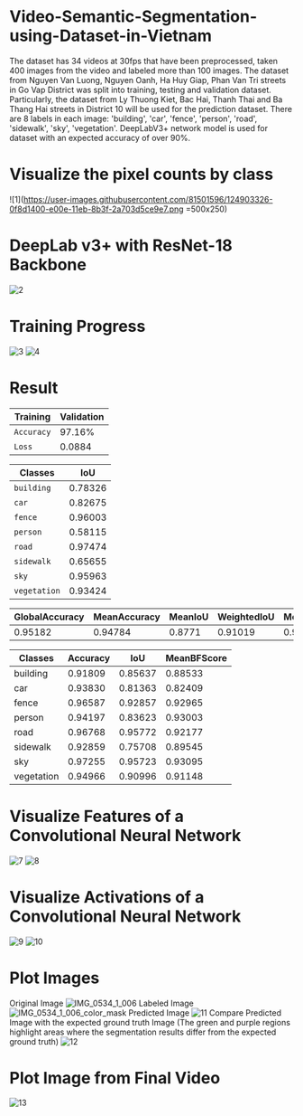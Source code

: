 # Video-Semantic-Segmentation-using-Dataset-in-Vietnam
The dataset has 34 videos at 30fps that have been preprocessed, taken 400 images from the video and labeled more than 100 images. The dataset from Nguyen Van Luong, Nguyen Oanh, Ha Huy Giap, Phan Van Tri streets in Go Vap District was split into training, testing and validation dataset. Particularly, the dataset from Ly Thuong Kiet, Bac Hai, Thanh Thai and Ba Thang Hai streets in District 10 will be used for the prediction dataset. There are 8 labels in each image: 'building', 'car', 'fence', 'person', 'road', 'sidewalk', 'sky', 'vegetation'. DeepLabV3+ network model is used for dataset with an expected accuracy of over 90%.
# Visualize the pixel counts by class
![1](https://user-images.githubusercontent.com/81501596/124903326-0f8d1400-e00e-11eb-8b3f-2a703d5ce9e7.png =500x250)
# DeepLab v3+ with ResNet-18 Backbone
![2](https://user-images.githubusercontent.com/81501596/124903466-31869680-e00e-11eb-9cae-1c128d3ad93e.png)
# Training Progress
![3](https://user-images.githubusercontent.com/81501596/124903653-5da21780-e00e-11eb-8ed0-291090868f24.png)
![4](https://user-images.githubusercontent.com/81501596/124903661-5f6bdb00-e00e-11eb-960d-a5d647d9b9ce.png)
# Result
| Training |Validation|
| --- | --- |
| `Accuracy`   | 97.16%      | 94.87%    |
| `Loss`     |0.0884      | 0.1422      |

  |    Classes   |      IoU|
  | --- | --- |
  |`building`   |   0.78326|
  |  `car`     |     0.82675|
  |  `fence`    |     0.96003|
  |  `person`    |    0.58115|
   | `road`     |    0.97474|
  |  `sidewalk`  |    0.65655|
  |  `sky`       |   0.95963|
  |  `vegetation` |   0.93424|


|GlobalAccuracy |   MeanAccuracy  |  MeanIoU |   WeightedIoU  |  MeanBFScore|
| --- | --- | --- | --- | --- |
|0.95182   |       0.94784 |     0.8771   |  0.91019   |     0.90322  | 
       
|     Classes          | Accuracy   |   IoU   |    MeanBFScore |
| --- | --- | --- | --- |
|building   |   0.91809  |   0.85637  |    0.88533 | 
|    car    |       0.93830|     0.81363   |   0.82409 |
 |   fence  |       0.96587  |   0.92857   |   0.92965  |
|    person  |     0.94197   |  0.83623 |   0.93003  |
|    road   |      0.96768  |   0.95772   |   0.92177  |
|    sidewalk |     0.92859   |  0.75708  |    0.89545 | 
|    sky      |     0.97255  |   0.95723  |    0.93095  |
 |   vegetation |   0.94966 |    0.90996  |    0.91148  |
 
# Visualize Features of a Convolutional Neural Network
 ![7](https://user-images.githubusercontent.com/81501596/124907107-fab27f80-e011-11eb-954b-7d4592832946.png)
![8](https://user-images.githubusercontent.com/81501596/124907113-fbe3ac80-e011-11eb-9a92-c129a0fc598d.png)
# Visualize Activations of a Convolutional Neural Network
![9](https://user-images.githubusercontent.com/81501596/124907406-50872780-e012-11eb-83a3-94bc31657dd6.png)
![10](https://user-images.githubusercontent.com/81501596/124907427-567d0880-e012-11eb-8b68-ffc143d46d88.png)
# Plot Images
Original Image
![IMG_0534_1_006](https://user-images.githubusercontent.com/81501596/124907672-a360df00-e012-11eb-91ac-a9d075b1bd85.png)
Labeled Image
![IMG_0534_1_006_color_mask](https://user-images.githubusercontent.com/81501596/124907740-b673af00-e012-11eb-9b40-220f6983327a.png)
Predicted Image
![11](https://user-images.githubusercontent.com/81501596/124907934-ef138880-e012-11eb-86d0-3343fc646d5e.png)
Compare Predicted Image with the expected ground truth Image (The green and purple regions highlight areas where the segmentation results differ from the expected ground truth)
![12](https://user-images.githubusercontent.com/81501596/124908273-5c271e00-e013-11eb-88f8-4ed0a1481c3e.png)
# Plot Image from Final Video
![13](https://user-images.githubusercontent.com/81501596/124908565-a6100400-e013-11eb-8218-44808da33673.png)


